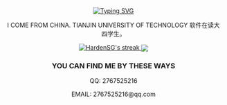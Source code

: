 <div align="center"><a href="https://git.io/typing-svg"><img src="https://readme-typing-svg.demolab.com?font=Fira+Code&size=30&pause=1000&color=33F7F5&center=true&vCenter=true&width=435&lines=Hi+there+%F0%9F%91%8B+I+am+SG+;Welcome+to+my+Github" alt="Typing SVG" /></a></div>

<p align="center">
  I COME FROM CHINA. TIANJIN UNIVERSITY OF TECHNOLOGY 软件在读大四学生。
</p>

<p align="center">
    <a href="https://github.com/DenverCoder1/github-readme-streak-stats">
      <img title="🔥 Get streak stats for your profile at git.io/streak-stats" alt="HardenSG's streak" src="https://streak-stats.demolab.com/?user=HardenSG&theme=monokai-metallian&hide_border=true"/>
      <img align='center' src='https://github-readme-stats.vercel.app/api?username=HardenSG&theme=radical&count_private=true&show_icons=true)'>
    </a>
</p>

<h3 align="center">YOU CAN FIND ME BY THESE WAYS</h3>

<p align="center">
  QQ: 2767525216
</p>

<p align="center">
  EMAIL: 2767525216@qq.com
</p>
